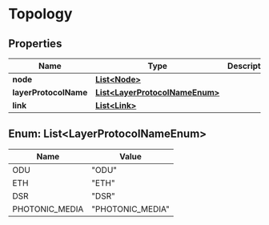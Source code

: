 
# Topology

## Properties
Name | Type | Description | Notes
------------ | ------------- | ------------- | -------------
**node** | [**List&lt;Node&gt;**](Node.md) |  |  [optional]
**layerProtocolName** | [**List&lt;LayerProtocolNameEnum&gt;**](#List&lt;LayerProtocolNameEnum&gt;) |  |  [optional]
**link** | [**List&lt;Link&gt;**](Link.md) |  |  [optional]


<a name="List<LayerProtocolNameEnum>"></a>
## Enum: List&lt;LayerProtocolNameEnum&gt;
Name | Value
---- | -----
ODU | &quot;ODU&quot;
ETH | &quot;ETH&quot;
DSR | &quot;DSR&quot;
PHOTONIC_MEDIA | &quot;PHOTONIC_MEDIA&quot;




